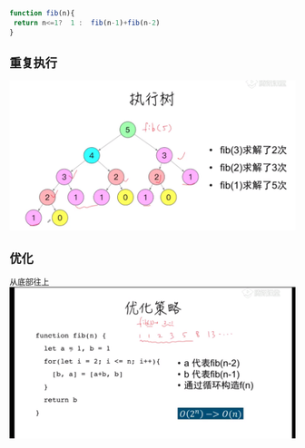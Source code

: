 ```js
function fib(n){
 return n<=1?  1 :  fib(n-1)+fib(n-2)
}
```
## 重复执行
![](../img/斐波那契数列重复执行.png)

## 优化
从底部往上
![](../img/斐波那契优化.png)
